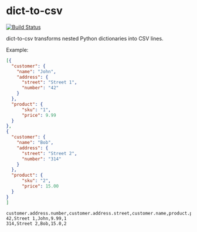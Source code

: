 # dict-to-csv

[![Build Status](https://travis-ci.org/thulio/dict-to-csv.svg?branch=master)](https://travis-ci.org/thulio/dict-to-csv)

dict-to-csv transforms nested Python dictionaries into CSV lines.

Example:

```json
[{
  "customer": {
    "name": "John",
    "address": {
      "street": "Street 1",
      "number": "42"
    }
  },
  "product": {
      "sku": "1",
      "price": 9.99
  }
},
{
  "customer": {
    "name": "Bob",
    "address": {
      "street": "Street 2",
      "number": "314"
    }
  },
  "product": {
      "sku": "2",
      "price": 15.00
  }
}
]
```

```csv
customer.address.number,customer.address.street,customer.name,product.price,product.sku
42,Street 1,John,9.99,1
314,Street 2,Bob,15.0,2
```